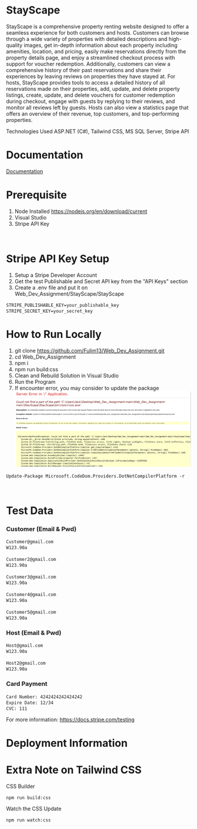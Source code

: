 # StayScape
StayScape is a comprehensive property renting website designed to offer a seamless experience for both customers and hosts. Customers can browse through a wide variety of properties with detailed descriptions and high-quality images, get in-depth information about each property including amenities, location, and pricing, easily make reservations directly from the property details page, and enjoy a streamlined checkout process with support for voucher redemption. Additionally, customers can view a comprehensive history of their past reservations and share their experiences by leaving reviews on properties they have stayed at. For hosts, StayScape provides tools to access a detailed history of all reservations made on their properties, add, update, and delete property listings, create, update, and delete vouchers for customer redemption during checkout, engage with guests by replying to their reviews, and monitor all reviews left by guests. Hosts can also view a statistics page that offers an overview of their revenue, top customers, and top-performing properties.

Technologies Used
ASP.NET (C#), Tailwind CSS, MS SQL Server, Stripe API

# Documentation
[Documentation](Documentation.pdf)

# Prerequisite
1. Node Installed https://nodejs.org/en/download/current
2. Visual Studio
3. Stripe API Key
<br/>

# Stripe API Key Setup
1. Setup a Stripe Developer Account
2. Get the test Publishable and Secret API key from the "API Keys" section
3. Create a .env file and put it on Web_Dev_Assignment/StayScape/StayScape
```
STRIPE_PUBLISHABLE_KEY=your_publishable_key
STRIPE_SECRET_KEY=your_secret_key
```

# How to Run Locally
1. git clone https://github.com/Fulim13/Web_Dev_Assignment.git
2. cd Web_Dev_Assignment
3. npm i
4. npm run build:css
5. Clean and Rebuild Solution in Visual Studio
6. Run the Program
7. If encounter error, you may consider to update the package
![error](error.png)
```
Update-Package Microsoft.CodeDom.Providers.DotNetCompilerPlatform -r
```
<br/>


# Test Data
### Customer (Email & Pwd)
```
Customer@gmail.com
W123.90a

Customer2@gmail.com
W123.90a

Customer3@gmail.com
W123.90a

Customer4@gmail.com
W123.90a

Customer5@gmail.com
W123.90a
```

### Host (Email & Pwd)
```
Host@gmail.com
W123.90a

Host2@gmail.com
W123.90a
```

### Card Payment
```
Card Number: 4242424242424242
Expire Date: 12/34
CVC: 111
```
For more information: https://docs.stripe.com/testing
<br />

# Deployment Information

# Extra Note on Tailwind CSS
CSS Builder
```
npm run build:css
```
Watch the CSS Update
```
npm run watch:css
```
